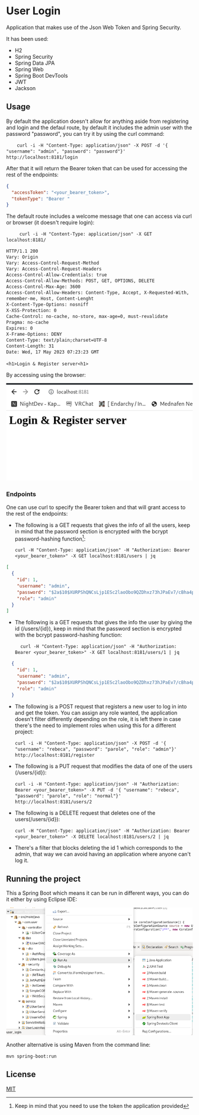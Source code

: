 # User Login


Application that makes use of the Json Web Token and Spring Security.

It has been used:
  * H2
  * Spring Security
  * Spring Data JPA
  * Spring Web
  * Spring Boot DevTools
  * JWT
  * Jackson

## Usage

By default the application doesn't allow for anything aside from registering and login and the defaul route, by default it includes the admin user with the password "password", you can try it by using the curl command:

        curl -i -H "Content-Type: application/json" -X POST -d '{ "username": "admin", "password": "password"}' http://localhost:8181/login
		
After that it will return the Bearer token that can be used for accessing the rest of the endpoints:

```json
{
  "accessToken": "<your_bearer_token>",
  "tokenType": "Bearer "
}

```

The default route includes a welcome message that one can access via curl or browser (it doesn't require login):


         curl -i -H "Content-Type: application/json" -X GET localhost:8181/
		 
```
HTTP/1.1 200 
Vary: Origin
Vary: Access-Control-Request-Method
Vary: Access-Control-Request-Headers
Access-Control-Allow-Credentials: true
Access-Control-Allow-Methods: POST, GET, OPTIONS, DELETE
Access-Control-Max-Age: 3600
Access-Control-Allow-Headers: Content-Type, Accept, X-Requested-With, remember-me, Host, Content-Lenght
X-Content-Type-Options: nosniff
X-XSS-Protection: 0
Cache-Control: no-cache, no-store, max-age=0, must-revalidate
Pragma: no-cache
Expires: 0
X-Frame-Options: DENY
Content-Type: text/plain;charset=UTF-8
Content-Length: 31
Date: Wed, 17 May 2023 07:23:23 GMT

<h1>Login & Register server<h1>
```

By accessing using the browser:

![Eclipse](./screenshots/default_route.png)

### Endpoints

One can use curl to specify the Bearer token and that will grant access to the rest of the endpoints:


  * The following is a GET requests that gives the info of all the users, keep in mind that the password section is encrypted with the bcrypt password-hashing function[^1]:

        curl -H "Content-Type: application/json" -H "Authorization: Bearer <your_bearer_token>" -X GET localhost:8181/users | jq
		
```json
[
  {
    "id": 1,
    "username": "admin",
    "password": "$2a$10$XURPShQNCsLjp1ESc2laoObo9QZDhxz73hJPaEv7/cBha4pk0AgP.",
    "role": "admin"
  }
]
```

  * The following is a GET requests that gives the info the user by giving the id (/users/{id}), keep in mind that the password section is encrypted with the bcrypt password-hashing function:
  
          curl -H "Content-Type: application/json" -H "Authorization: Bearer <your_bearer_token>" -X GET localhost:8181/users/1 | jq
		
```json
  {
    "id": 1,
    "username": "admin",
    "password": "$2a$10$XURPShQNCsLjp1ESc2laoObo9QZDhxz73hJPaEv7/cBha4pk0AgP.",
    "role": "admin"
  }
```

  * The following is a POST request that registers a new user to log in into and get the token. You can assign any role wanted, the application doesn't filter differently depending on the role, it is left there in case there's the need to implement roles when using this for a different project:
  
		curl -i -H "Content-Type: application/json" -X POST -d '{ "username": "rebeca", "password": "parole", "role": "admin"}' http://localhost:8181/register
		
  * The following is a PUT request that modifies the data of one of the users (/users/{id}):
  
		curl -i -H "Content-Type: application/json" -H "Authorization: Bearer <your_bearer_token>" -X PUT -d '{ "username": "rebeca", "password": "parole", "role": "normal"}' http://localhost:8181/users/2
		
  * The following is a DELETE request that deletes one of the users(/users/{id}):
  
		curl -H "Content-Type: application/json" -H "Authorization: Bearer <your_bearer_token>" -X DELETE localhost:8181/users/2 | jq

  * There's a filter that blocks deleting the id 1 which corresponds to the admin, that way we can avoid having an application where anyone can't log it.
## Running the project

This a Spring Boot which means it can be run in different ways, you can do it either by using Eclipse IDE:

![Eclipse](./screenshots/Eclipse_ide_run.png)

Another alternative is using Maven from the command line:

	mvn spring-boot:run



## License 

[MIT](https://opensource.org/licenses/MIT)

[^1]: Keep in mind that you need to use the token the application provided
